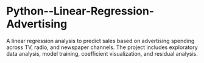 # Python--Linear-Regression-Advertising
A linear regression analysis to predict sales based on advertising spending across TV, radio, and newspaper channels. The project includes exploratory data analysis, model training, coefficient visualization, and residual analysis.
